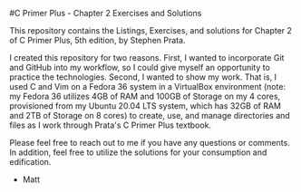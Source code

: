 #C Primer Plus - Chapter 2 Exercises and Solutions

This repository contains the Listings, Exercises, and solutions
for Chapter 2 of C Primer Plus, 5th edition, by Stephen Prata.

I created this repository for two reasons. First, I wanted to
incorporate Git and GitHub into my workflow, so I could give
myself an opportunity to practice the technologies. Second, I
wanted to show my work. That is, I used C and Vim on a Fedora
36 system in a VirtualBox environment (note: my Fedora 36 
utilizes 4GB of RAM and 100GB of Storage on my 4 cores, 
provisioned from my Ubuntu 20.04 LTS system, which has 32GB of
RAM and 2TB of Storage on 8 cores) to create, use, and manage
directories and files as I work through Prata's C Primer Plus
textbook. 

Please feel free to reach out to me if you have any questions
or comments. In addition, feel free to utilize the solutions
for your consumption and edification.

- Matt
